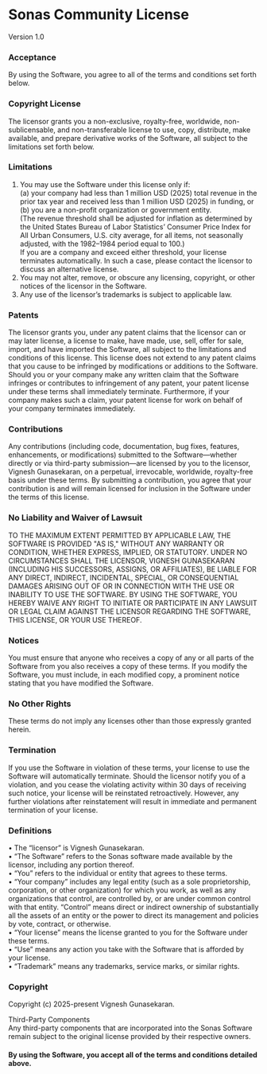 
# Sonas Community License  
Version 1.0

### Acceptance  
By using the Software, you agree to all of the terms and conditions set forth below.

### Copyright License  
The licensor grants you a non-exclusive, royalty-free, worldwide, non-sublicensable, and non-transferable license to use, copy, distribute, make available, and prepare derivative works of the Software, all subject to the limitations set forth below.

### Limitations  
1. You may use the Software under this license only if:  
   (a) your company had less than 1 million USD (2025) total revenue in the prior tax year and received less than 1 million USD (2025) in funding, or  
   (b) you are a non-profit organization or government entity.  
   (The revenue threshold shall be adjusted for inflation as determined by the United States Bureau of Labor Statistics’ Consumer Price Index for All Urban Consumers, U.S. city average, for all items, not seasonally adjusted, with the 1982–1984 period equal to 100.)  
   If you are a company and exceed either threshold, your license terminates automatically. In such a case, please contact the licensor to discuss an alternative license.
2. You may not alter, remove, or obscure any licensing, copyright, or other notices of the licensor in the Software.
3. Any use of the licensor’s trademarks is subject to applicable law.

### Patents  
The licensor grants you, under any patent claims that the licensor can or may later license, a license to make, have made, use, sell, offer for sale, import, and have imported the Software, all subject to the limitations and conditions of this license. This license does not extend to any patent claims that you cause to be infringed by modifications or additions to the Software. Should you or your company make any written claim that the Software infringes or contributes to infringement of any patent, your patent license under these terms shall immediately terminate. Furthermore, if your company makes such a claim, your patent license for work on behalf of your company terminates immediately.

### Contributions  
Any contributions (including code, documentation, bug fixes, features, enhancements, or modifications) submitted to the Software—whether directly or via third-party submission—are licensed by you to the licensor, Vignesh Gunasekaran, on a perpetual, irrevocable, worldwide, royalty-free basis under these terms. By submitting a contribution, you agree that your contribution is and will remain licensed for inclusion in the Software under the terms of this license.

### No Liability and Waiver of Lawsuit  
TO THE MAXIMUM EXTENT PERMITTED BY APPLICABLE LAW, THE SOFTWARE IS PROVIDED "AS IS," WITHOUT ANY WARRANTY OR CONDITION, WHETHER EXPRESS, IMPLIED, OR STATUTORY. UNDER NO CIRCUMSTANCES SHALL THE LICENSOR, VIGNESH GUNASEKARAN (INCLUDING HIS SUCCESSORS, ASSIGNS, OR AFFILIATES), BE LIABLE FOR ANY DIRECT, INDIRECT, INCIDENTAL, SPECIAL, OR CONSEQUENTIAL DAMAGES ARISING OUT OF OR IN CONNECTION WITH THE USE OR INABILITY TO USE THE SOFTWARE. BY USING THE SOFTWARE, YOU HEREBY WAIVE ANY RIGHT TO INITIATE OR PARTICIPATE IN ANY LAWSUIT OR LEGAL CLAIM AGAINST THE LICENSOR REGARDING THE SOFTWARE, THIS LICENSE, OR YOUR USE THEREOF.

### Notices  
You must ensure that anyone who receives a copy of any or all parts of the Software from you also receives a copy of these terms. If you modify the Software, you must include, in each modified copy, a prominent notice stating that you have modified the Software.

### No Other Rights  
These terms do not imply any licenses other than those expressly granted herein.

### Termination  
If you use the Software in violation of these terms, your license to use the Software will automatically terminate. Should the licensor notify you of a violation, and you cease the violating activity within 30 days of receiving such notice, your license will be reinstated retroactively. However, any further violations after reinstatement will result in immediate and permanent termination of your license.

### Definitions  
• The “licensor” is Vignesh Gunasekaran.  
• “The Software” refers to the Sonas software made available by the licensor, including any portion thereof.  
• “You” refers to the individual or entity that agrees to these terms.  
• “Your company” includes any legal entity (such as a sole proprietorship, corporation, or other organization) for which you work, as well as any organizations that control, are controlled by, or are under common control with that entity. “Control” means direct or indirect ownership of substantially all the assets of an entity or the power to direct its management and policies by vote, contract, or otherwise.  
• “Your license” means the license granted to you for the Software under these terms.  
• “Use” means any action you take with the Software that is afforded by your license.  
• “Trademark” means any trademarks, service marks, or similar rights.

### Copyright  
Copyright (c) 2025-present Vignesh Gunasekaran.

Third-Party Components  
Any third-party components that are incorporated into the Sonas Software remain subject to the original license provided by their respective owners.


#### By using the Software, you accept all of the terms and conditions detailed above.
